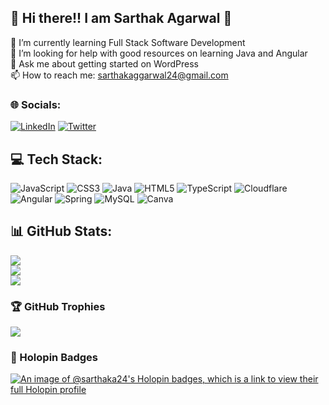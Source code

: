 ## 💫 Hi there!! I am Sarthak Agarwal 👋

🌱 I’m currently learning Full Stack Software Development<br>🤔 I’m looking for help with good resources on learning Java and Angular<br>💬 Ask me about getting started on WordPress<br>📫 How to reach me: sarthakaggarwal24@gmail.com


### 🌐 Socials:
[![LinkedIn](https://img.shields.io/badge/LinkedIn-%230077B5.svg?logo=linkedin&logoColor=white)](https://www.linkedin.com/in/sarthak-agarwal-5a749116b/) [![Twitter](https://img.shields.io/badge/Twitter-%231DA1F2.svg?logo=Twitter&logoColor=white)](https://twitter.com/Sarthak_2412) 

## 💻 Tech Stack:
![JavaScript](https://img.shields.io/badge/javascript-%23323330.svg?style=for-the-badge&logo=javascript&logoColor=%23F7DF1E) ![CSS3](https://img.shields.io/badge/css3-%231572B6.svg?style=for-the-badge&logo=css3&logoColor=white) ![Java](https://img.shields.io/badge/java-%23ED8B00.svg?style=for-the-badge&logo=java&logoColor=white) ![HTML5](https://img.shields.io/badge/html5-%23E34F26.svg?style=for-the-badge&logo=html5&logoColor=white) ![TypeScript](https://img.shields.io/badge/typescript-%23007ACC.svg?style=for-the-badge&logo=typescript&logoColor=white) ![Cloudflare](https://img.shields.io/badge/Cloudflare-F38020?style=for-the-badge&logo=Cloudflare&logoColor=white) ![Angular](https://img.shields.io/badge/angular-%23DD0031.svg?style=for-the-badge&logo=angular&logoColor=white) ![Spring](https://img.shields.io/badge/spring-%236DB33F.svg?style=for-the-badge&logo=spring&logoColor=white) ![MySQL](https://img.shields.io/badge/mysql-%2300f.svg?style=for-the-badge&logo=mysql&logoColor=white) ![Canva](https://img.shields.io/badge/Canva-%2300C4CC.svg?style=for-the-badge&logo=Canva&logoColor=white)
## 📊 GitHub Stats:
![](https://github-readme-stats.vercel.app/api?username=SarthakA24&theme=default&hide_border=false&include_all_commits=true&count_private=true)<br/>
![](https://github-readme-streak-stats.herokuapp.com/?user=SarthakA24&theme=default&hide_border=false)<br/>
![](https://github-readme-stats.vercel.app/api/top-langs/?username=SarthakA24&theme=default&hide_border=false&include_all_commits=true&count_private=true&layout=compact)

### 🏆 GitHub Trophies
![](https://github-profile-trophy.vercel.app/?username=SarthakA24&theme=radical&no-frame=true&no-bg=false&margin-w=4)

<!-- Proudly created with GPRM ( https://gprm.itsvg.in ) -->

### 📛 Holopin Badges
[![An image of @sarthaka24's Holopin badges, which is a link to view their full Holopin profile](https://holopin.me/sarthaka24)](https://holopin.io/@sarthaka24)
